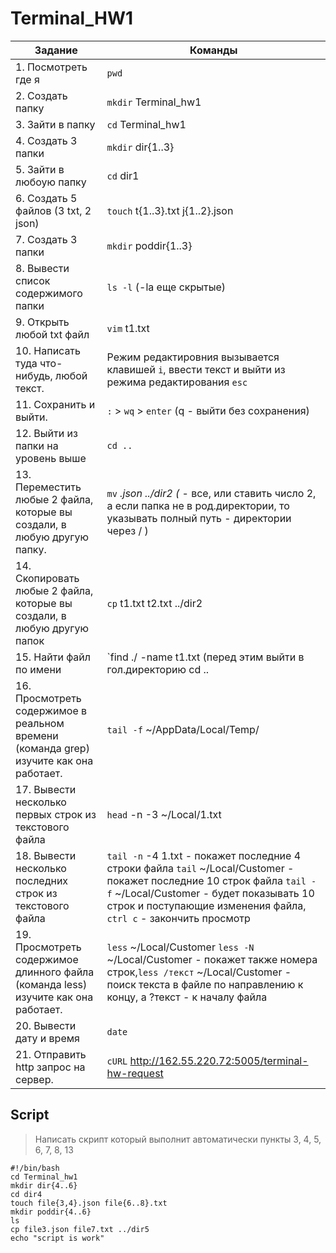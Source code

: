 # Terminal_HW1

| Задание | Команды |
|---------|---------|
|1. Посмотреть где я|`pwd`|
|2. Создать папку|`mkdir` Terminal_hw1|
|3. Зайти в папку|`cd` Terminal_hw1|
|4. Создать 3 папки|`mkdir` dir{1..3}|
|5. Зайти в любоую папку|`cd` dir1|
|6. Создать 5 файлов (3 txt, 2 json)|`touch` t{1..3}.txt j{1..2}.json|
|7. Создать 3 папки|`mkdir` poddir{1..3}|
|8. Вывести список содержимого папки|`ls -l` (-la еще скрытые) |
|9. Открыть любой txt файл|`vim` t1.txt |
|10. Написать туда что-нибудь, любой текст.| Режим редактировния вызывается клавишей `i`, ввести текст и выйти из режима редактирования `esc`|
|11. Сохранить и выйти.|`:` > `wq` > `enter` (q - выйти без сохранения) |
|12. Выйти из папки на уровень выше|`cd ..`|
|13. Переместить любые 2 файла, которые вы создали, в любую другую папку.|`mv` *.json ../dir2  (* - все, или ставить число 2, а если папка не в              род.директории, то указывать полный путь - директории через / )|
|14. Скопировать любые 2 файла, которые вы создали, в любую другую папок|`cp` t1.txt t2.txt ../dir2 |
|15. Найти файл по имени|`find ./ -name t1.txt  (перед этим выйти в гол.директорию cd ..|
|16. Просмотреть содержимое в реальном времени (команда grep) изучите как она работает.|`tail -f` ~/AppData/Local/Temp/|
|17. Вывести несколько первых строк из текстового файла|`head` -n -3 ~/Local/1.txt|
|18. Вывести несколько последних строк из текстового файла|`tail -n` -4 1.txt - покажет последние 4 строки файла `tail` ~/Local/Customer - покажет последние 10 строк файла `tail - f` ~/Local/Customer - будет показывать 10 строк и поступающие изменения файла, `ctrl c` - закончить просмотр|
|19. Просмотреть содержимое длинного файла (команда less) изучите как она работает.|`less` ~/Local/Customer `less -N` ~/Local/Customer - покажет также номера строк,`less /текст` ~/Local/Customer - поиск текста в файле по направлению к концу, а ?текст - к началу файла|
|20. Вывести дату и время|`date`|
|21. Отправить http запрос на сервер.|`cURL` http://162.55.220.72:5005/terminal-hw-request|


## Script

 > Написать скрипт который выполнит автоматически пункты 3, 4, 5, 6, 7, 8, 13
 
    #!/bin/bash
    cd Terminal_hw1
    mkdir dir{4..6} 
    cd dir4
    touch file{3,4}.json file{6..8}.txt
    mkdir poddir{4..6}
    ls
    cp file3.json file7.txt ../dir5
    echo "script is work"


